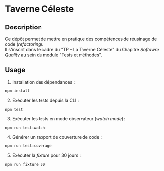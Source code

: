 # Taverne Céleste

## Description

Ce dépôt permet de mettre en pratique des compétences de réusinage de code (_refactoring_). <br />
Il s'inscrit dans le cadre du "TP - La Taverne Céleste" du Chapitre _Softawre Quality_ au sein du module "Tests et méthodes".

## Usage

1. Installation des dépendances :

```bash
npm install
```

2. Exécuter les tests depuis la CLI :

```bash
npm test
```

3. Exécuter les tests en mode observateur (_watch mode_) :

```bash
npm run test:watch
```

4. Générer un rapport de couverture de code :

```bash
npm run test:coverage
```

5. Exécuter la _fixture_ pour 30 jours :

```bash
npm run fixture 30
```
